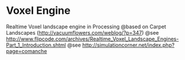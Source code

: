 # Voxel Engine

Realtime Voxel landscape engine in Processing
@based on Carpet Landscapes (http://vacuumflowers.com/weblog/?p=347)
@see http://www.flipcode.com/archives/Realtime_Voxel_Landscape_Engines-Part_1_Introduction.shtml
@see http://simulationcorner.net/index.php?page=comanche
